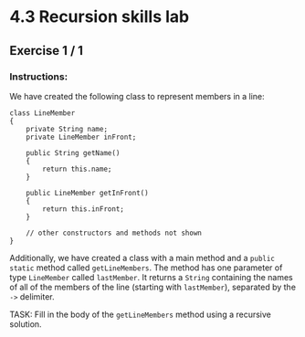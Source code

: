 # 4.3 Recursion skills lab
## Exercise 1 / 1
### Instructions:
We have created the following class to represent members in a line:

```
class LineMember
{
    private String name;
    private LineMember inFront;

    public String getName()
    {
        return this.name;
    }

    public LineMember getInFront()
    {
        return this.inFront;
    }

    // other constructors and methods not shown
}
```

Additionally, we have created a class with a main method and a `public static` method called `getLineMembers`. The method has one parameter of type `LineMember` called `lastMember`. It returns a `String` containing the names of all of the members of the line (starting with `lastMember`), separated by the `->` delimiter. 

TASK: Fill in the body of the `getLineMembers` method using a recursive solution.